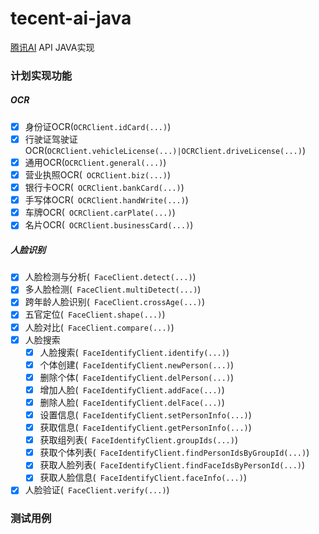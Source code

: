 # tecent-ai-java
[腾讯AI](https://ai.qq.com/) API JAVA实现

### 计划实现功能
##### OCR
- [x] 身份证OCR(```OCRClient.idCard(...)```)
- [x] 行驶证驾驶证OCR(```OCRClient.vehicleLicense(...)|OCRClient.driveLicense(...)```)
- [x] 通用OCR(```OCRClient.general(...)```)
- [x] 营业执照OCR(``` OCRClient.biz(...)```)
- [x] 银行卡OCR(``` OCRClient.bankCard(...)```)
- [x] 手写体OCR(``` OCRClient.handWrite(...)```)
- [x] 车牌OCR(``` OCRClient.carPlate(...)```)
- [x] 名片OCR(``` OCRClient.businessCard(...)```)
##### 人脸识别
- [x] 人脸检测与分析(``` FaceClient.detect(...)```)
- [x] 多人脸检测(``` FaceClient.multiDetect(...)```)
- [x] 跨年龄人脸识别(``` FaceClient.crossAge(...)```)
- [x] 五官定位(``` FaceClient.shape(...)```)
- [x] 人脸对比(``` FaceClient.compare(...)```)
- [x] 人脸搜索
  - [x] 人脸搜索(``` FaceIdentifyClient.identify(...)```)
  - [x] 个体创建(``` FaceIdentifyClient.newPerson(...)```)
  - [x] 删除个体(``` FaceIdentifyClient.delPerson(...)```)
  - [x] 增加人脸(``` FaceIdentifyClient.addFace(...)```)
  - [x] 删除人脸(``` FaceIdentifyClient.delFace(...)```)
  - [x] 设置信息(``` FaceIdentifyClient.setPersonInfo(...)```)
  - [x] 获取信息(``` FaceIdentifyClient.getPersonInfo(...)```)
  - [x] 获取组列表(``` FaceIdentifyClient.groupIds(...)```)
  - [x] 获取个体列表(``` FaceIdentifyClient.findPersonIdsByGroupId(...)```)
  - [x] 获取人脸列表(``` FaceIdentifyClient.findFaceIdsByPersonId(...)```)
  - [x] 获取人脸信息(``` FaceIdentifyClient.faceInfo(...)```)
- [x] 人脸验证(``` FaceClient.verify(...)```)

### 测试用例